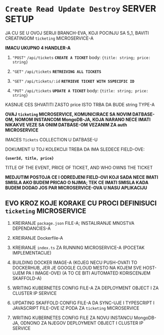 # `Create Read Update Destroy` SERVER SETUP

JA CU SE U OVOJ SERIJI BRANCH-EVA, KOJI POCINJU SA 5_1, BAVITI CREATINGOM `ticketing` MICROSERVICE-A

**IMACU UKUPNO 4 HANDLER-A**

1. `"POST"` `/api/tickets` **`CREATE A TICKET`** body: `{title: string; price: string}`

2. `"GET"` `/api/tickets` **`RETREIVING ALL TICKETS`**

3. `"GET"` `/api/tickets/:id` **`RETRIEVE TICKET WITH SSPECIFIC ID`**

4. `"PUT"` `/api/tickets` **`UPDATE A TICKET`** body: `{title: string; price: string}`

KASNIJE CES SHVATITI ZASTO price ISTO TRBA DA BUDE string TYPE-A

**OVAJ `ticketing` MICROSERVICE, KOMUNICIRACE SA NOVIM DATBASE-OM, NOMOM INSTANCOM MongoDB-JA, KOJA NARANO NECE IMATI NIKAKVE VEZE SA ONIM DATBASE-OM VEZANIM ZA auth MICROSERVICE**

IMACES `Tickets` COLLECTION U DATBASE-U

DOKUMENT U TOJ KOLEKCIJI TREBA DA IMA SLEDECE FIELD-OVE:

**`{userId, title, price}`**

TITLE OF THE EVENT, PRICE OF TICKET, AND WHO OWNS THE TICKET

**MEDJUTIM POSTOJA CE I ODREDJENI FIELD-OVI KOJI SADA NECE IMATI SMISLA AKO BUDEM PRICAO O NJIMA; TEK CE IMATI SMISLA KADA BUDEM DODAO JOS PAR MICROSERVICE-OVA U NASU APLIKACIJU**

## EVO KROZ KOJE KORAKE CU PROCI DEFINISUCI `ticketing` MICROSERVICE

1. KREIRANJE `package.json` FILE-A; INSTALIRANJE MNOSTVA DEPENDANCIES-A

2. KREIRANJE Dockerfile-A

3. KREIRANJE `index.ts` ZA RUNNING MICROSERVICE-A (POCETAK IMPLEMENTACIJE)

4. BUILDING DOCKER IMAGE-A (KOJEG NECU PUSH-OVATI TO DOCKERHUB, JER JE GOOGLE CLOUD MESTO NA KOJEM SVE HOST-UJEM PA I IMAGE-OVE) (A TO CE BITI AUTOMATED KORISCENJEM SKAFFOLD-A)

5. WRITING KUBERNETES CONFIG FILE-A ZA DEPLOYMENT OBJECT I ZA CLUSTER IP SERVICE

6. UPDATING SKAFFOLD CONFIG FILE-A DA SYNC-UJE I TYPESCRIPT I JAVASCRIPT FILE-OVE IZ PODA ZA `ticketing` MICROSERVICE

7. WRITING KUBERNETES CONFIG FILE ZA NOVU INSTANCU MongoDB-JA, ODNONO ZA NJEGOV DEPLOYMENT OBJECT I CLUSTER IP SERVICE
